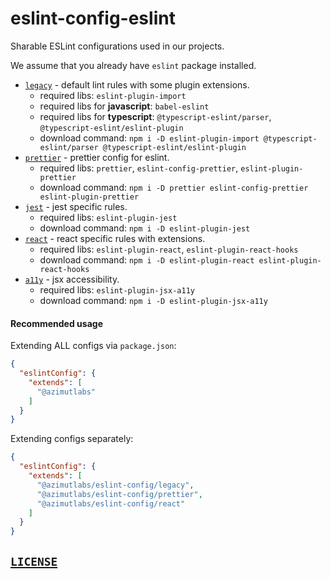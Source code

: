 # eslint-config-eslint
Sharable ESLint configurations used in our projects.

We assume that you already have `eslint` package installed.

+ [`legacy`](legacy.js) - default lint rules with some plugin extensions.
  - required libs: `eslint-plugin-import`
  - required libs for **javascript**: `babel-eslint`
  - required libs for **typescript**: `@typescript-eslint/parser`, `@typescript-eslint/eslint-plugin`
  - download command: `npm i -D eslint-plugin-import @typescript-eslint/parser @typescript-eslint/eslint-plugin`
+ [`prettier`](prettier.js) - prettier config for eslint.
  - required libs: `prettier`, `eslint-config-prettier`, `eslint-plugin-prettier`
  - download command: `npm i -D prettier eslint-config-prettier eslint-plugin-prettier`
+ [`jest`](jest.js) - jest specific rules.
  - required libs: `eslint-plugin-jest`
  - download command: `npm i -D eslint-plugin-jest`
+ [`react`](react.js) - react specific rules with extensions.
  - required libs: `eslint-plugin-react`, `eslint-plugin-react-hooks`
  - download command: `npm i -D eslint-plugin-react eslint-plugin-react-hooks`
+ [`a11y`](a11y.js) - jsx accessibility.
  - required libs: `eslint-plugin-jsx-a11y`
  - download command: `npm i -D eslint-plugin-jsx-a11y`

#### Recommended usage
Extending ALL configs via `package.json`:
```json
{
  "eslintConfig": {
    "extends": [
      "@azimutlabs"
    ]
  }
}
```
Extending configs separately:
```json
{
  "eslintConfig": {
    "extends": [
      "@azimutlabs/eslint-config/legacy",
      "@azimutlabs/eslint-config/prettier",
      "@azimutlabs/eslint-config/react"
    ]
  }
}
```

## [`LICENSE`](LICENSE)
